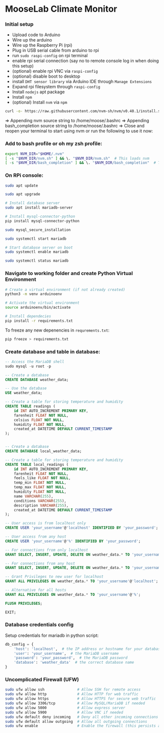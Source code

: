 # MooseLab Climate Monitor

### Initial setup

- Upload code to Arduino
- Wire up the arduino
- Wire up the Raspberry Pi (rpi)
- Plug in USB serial cable from arduino to rpi
- run `sudo raspi-config` on rpi terminal
- enable rpi serial connection (say no to remote console log in when doing this setup)
- (optional) enable rpi VNC via `raspi-config`
- (optional) disable boot to desktop
- install `DHT sensor library` via Arduino IDE through `Manage Extensions`
- Expand rpi filesystem through `raspi-config`
- Install `nodejs` apt package
- Install `npm`
- (optional) Install `nvm` via `npm`

``` bash
curl -o- https://raw.githubusercontent.com/nvm-sh/nvm/v0.40.1/install.sh | bash
```

=> Appending nvm source string to /home/moose/.bashrc
=> Appending bash_completion source string to /home/moose/.bashrc
=> Close and reopen your terminal to start using nvm or run the following to use it now:

### Add to bash profile or oh my zsh profile:

``` bash
export NVM_DIR="$HOME/.nvm"
[ -s "$NVM_DIR/nvm.sh" ] && \. "$NVM_DIR/nvm.sh"  # This loads nvm
[ -s "$NVM_DIR/bash_completion" ] && \. "$NVM_DIR/bash_completion"  # This loads nvm bash_completion
```

### On RPi console:
``` bash
sudo apt update

sudo apt upgrade

# Install database server
sudo apt install mariadb-server

# Install mysql-connector-python
pip install mysql-connector-python

sudo mysql_secure_installation

sudo systemctl start mariadb

# Start database server on boot
sudo systemctl enable mariadb

sudo systemctl status mariadb
```
### Navigate to working folder and create Python Virtual Environment

``` bash
# Create a virtual environment (if not already created)
python3 -m venv arduinoenv

# Activate the virtual environment
source arduinoenv/bin/activate

# Install dependecies
pip install -r requirements.txt
```

To freeze any new depenencies in `requrements.txt`:

``` bash
pip freeze > requirements.txt
```

### Create database and table in database:

``` sql
-- Access the MariaDB shell
sudo mysql -u root -p

-- Create a database
CREATE DATABASE weather_data;

-- Use the database
USE weather_data;

-- Create a table for storing temperature and humidity
CREATE TABLE readings (
    id INT AUTO_INCREMENT PRIMARY KEY,
    farenheit FLOAT NOT NULL,
    celsius FLOAT NOT NULL,
    humidity FLOAT NOT NULL,
    created_at DATETIME DEFAULT CURRENT_TIMESTAMP
);


-- Create a database
CREATE DATABASE local_weather_data;

-- Create a table for storing temperature and humidity
CREATE TABLE local_readings (
    id INT AUTO_INCREMENT PRIMARY KEY,
    farenheit FLOAT NOT NULL,
    feels_like FLOAT NOT NULL,
    temp_min FLOAT NOT NULL,
    temp_max FLOAT NOT NULL,
    humidity FLOAT NOT NULL,
    name VARCHAR(255),
    conditions VARCHAR(255),
    description VARCHAR(255),
    created_at DATETIME DEFAULT CURRENT_TIMESTAMP
);

-- User access is from localhost only
CREATE USER 'your_username'@'localhost' IDENTIFIED BY 'your_password';

-- User access from any host
CREATE USER 'your_username'@'%' IDENTIFIED BY 'your_password';

-- For connections from only localhost
GRANT SELECT, INSERT, UPDATE, DELETE ON weather_data.* TO 'your_username'@'localhost';

-- For connections from any host
GRANT SELECT, INSERT, UPDATE, DELETE ON weather_data.* TO 'your_username'@'%';

-- Grant Privileges to new user for localhost
GRANT ALL PRIVILEGES ON weather_data.* TO 'your_username'@'localhost';

-- Alternative for all hosts
GRANT ALL PRIVILEGES ON weather_data.* TO 'your_username'@'%';

FLUSH PRIVILEGES;

EXIT;
```

### Database credentials config

Setup credentials for mariadb in python script:

``` python
db_config = {
    'host': 'localhost',  # the IP address or hostname for your database server
    'user': 'your_username',  # the MariaDB username
    'password': 'your_password',  # the MariaDB password
    'database': 'weather_data'  # the correct database name
}
```

### Uncomplicated Firewall (UFW)
``` bash
sudo ufw allow ssh               # Allow SSH for remote access
sudo ufw allow http              # Allow HTTP for web traffic
sudo ufw allow https             # Allow HTTPS for secure web traffic
sudo ufw allow 3306/tcp          # Allow MySQL/MariaDB if needed
sudo ufw allow 5000              # Allow express server
sudo ufw allow 5900              # Allow VNC if needed
sudo ufw default deny incoming   # Deny all other incoming connections
sudo ufw default allow outgoing  # Allow all outgoing connections
sudo ufw enable                  # Enable the firewall (this persists across reboots)
```